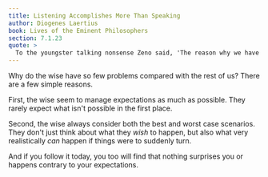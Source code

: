 ```yaml
---
title: Listening Accomplishes More Than Speaking
author: Diogenes Laertius
book: Lives of the Eminent Philosophers
section: 7.1.23
quote: >
  To the youngster talking nonsense Zeno said, 'The reason why we have two ears and only one mouth is so we might listen more and talk less.'
---
```


Why do the wise have so few problems compared with the rest of us? There are a few simple reasons.

First, the wise seem to manage expectations as much as possible. They rarely expect what isn't possible in the first place.

Second, the wise always consider both the best and worst case scenarios. They don't just think about what they _wish_ to happen, but also what very realistically _can_ happen if things were to suddenly turn.

And if you follow it today, you too will find that nothing surprises you or happens contrary to your expectations.
